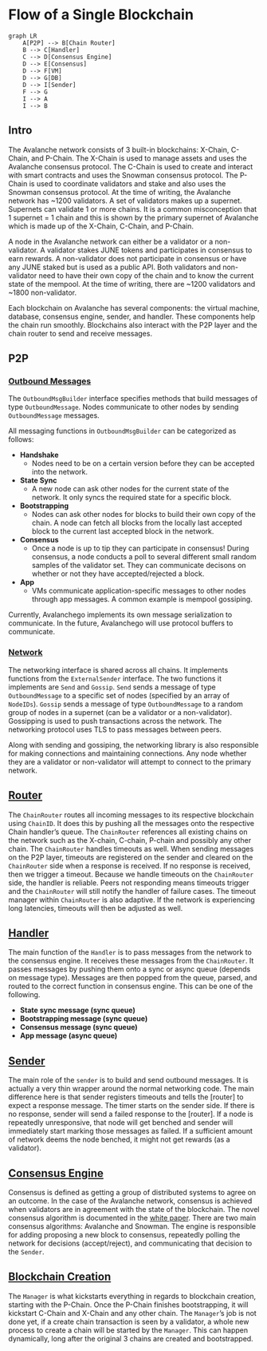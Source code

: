 # Flow of a Single Blockchain

```mermaid
graph LR
    A[P2P] --> B[Chain Router]
    B --> C[Handler]
    C --> D[Consensus Engine]
    D --> E[Consensus]
    D --> F[VM]
    D --> G[DB]
    D --> I[Sender]
    F --> G
    I --> A
    I --> B 
```

## Intro

The Avalanche network consists of 3 built-in blockchains: X-Chain, C-Chain, and P-Chain. The X-Chain is used to manage assets and uses the Avalanche consensus protocol. The C-Chain is used to create and interact with smart contracts and uses the Snowman consensus protocol. The P-Chain is used to coordinate validators and stake and also uses the Snowman consensus protocol. At the time of writing, the Avalanche network has ~1200 validators. A set of validators makes up a supernet. Supernets can validate 1 or more chains. It is a common misconception that 1 supernet = 1 chain and this is shown by the primary supernet of Avalanche which is made up of the X-Chain, C-Chain, and P-Chain.

A node in the Avalanche network can either be a validator or a non-validator. A validator stakes JUNE tokens and participates in consensus to earn rewards. A non-validator does not participate in consensus or have any JUNE staked but is used as a public API. Both validators and non-validator need to have their own copy of the chain and to know the current state of the mempool. At the time of writing, there are ~1200 validators and ~1800 non-validator.

Each blockchain on Avalanche has several components: the virtual machine, database, consensus engine, sender, and handler. These components help the chain run smoothly. Blockchains also interact with the P2P layer and the chain router to send and receive messages.

## P2P

### [Outbound Messages](https://github.com/ava-labs/avalanchego/blob/master/message/outbound_msg_builder.go)

The `OutboundMsgBuilder` interface specifies methods that build messages of type `OutboundMessage`. Nodes communicate to other nodes by sending `OutboundMessage` messages.

All messaging functions in `OutboundMsgBuilder` can be categorized as follows:

- **Handshake**
  - Nodes need to be on a certain version before they can be accepted into the network.
- **State Sync**
  - A new node can ask other nodes for the current state of the network. It only syncs the required state for a specific block.
- **Bootstrapping**
  - Nodes can ask other nodes for blocks to build their own copy of the chain. A node can fetch all blocks from the locally last accepted block to the current last accepted block in the network.
- **Consensus**
  - Once a node is up to tip they can participate in consensus! During consensus, a node conducts a poll to several different small random samples of the validator set. They can communicate decisons on whether or not they have accepted/rejected a block.
- **App**
  - VMs communicate application-specific messages to other nodes through app messages. A common example is mempool gossiping.

Currently, Avalanchego implements its own message serialization to communicate. In the future, Avalanchego will use protocol buffers to communicate.

### [Network](https://github.com/ava-labs/avalanchego/blob/master/network/network.go)

The networking interface is shared across all chains. It implements functions from the `ExternalSender` interface. The two functions it implements are `Send` and `Gossip`. `Send` sends a message of type `OutboundMessage` to a specific set of nodes (specified by an array of `NodeIDs`). `Gossip` sends a message of type `OutboundMessage` to a random group of nodes in a supernet (can be a validator or a non-validator). Gossipping is used to push transactions across the network. The networking protocol uses TLS to pass messages between peers.

Along with sending and gossiping, the networking library is also responsible for making connections and maintaining connections. Any node whether they are a validator or non-validator will attempt to connect to the primary network.

## [Router](https://github.com/ava-labs/avalanchego/blob/master/snow/networking/router/chain_router.go)

The `ChainRouter` routes all incoming messages to its respective blockchain using `ChainID`. It does this by pushing all the messages onto the respective Chain handler’s queue. The `ChainRouter` references all existing chains on the network such as the X-chain, C-chain, P-chain and possibly any other chain. The `ChainRouter` handles timeouts as well. When sending messages on the P2P layer, timeouts are registered on the sender and cleared on the `ChainRouter` side when a response is received. If no response is received, then we trigger a timeout. Because we handle timeouts on the `ChainRouter` side, the handler is reliable. Peers not responding means timeouts trigger and the `ChainRouter` will still notify the handler of failure cases. The timeout manager within `ChainRouter` is also adaptive. If the network is experiencing long latencies, timeouts will then be adjusted as well.

## [Handler](https://github.com/ava-labs/avalanchego/blob/master/snow/networking/handler/handler.go)

The main function of the `Handler` is to pass messages from the network to the consensus engine. It receives these messages from the `ChainRouter`. It passes messages by pushing them onto a sync or async queue (depends on message type). Messages are then popped from the queue, parsed, and routed to the correct function in consensus engine. This can be one of the following.

- **State sync message (sync queue)**
- **Bootstrapping message (sync queue)**
- **Consensus message (sync queue)**
- **App message (async queue)**

## [Sender](https://github.com/ava-labs/avalanchego/blob/master/snow/networking/sender/sender.go)

The main role of the `sender` is to build and send outbound messages. It is actually a very thin wrapper around the normal networking code. The main difference here is that sender registers timeouts and tells the [router] to expect a response message. The timer starts on the sender side. If there is no response, sender will send a failed response to the [router]. If a node is repeatedly unresponsive, that node will get benched and sender will immediately start marking those messages as failed. If a sufficient amount of network deems the node benched, it might not get rewards (as a validator).

## [Consensus Engine](https://github.com/ava-labs/avalanchego/blob/master/snow/consensus/snowman/consensus.go)

Consensus is defined as getting a group of distributed systems to agree on an outcome. In the case of the Avalanche network, consensus is achieved when validators are in agreement with the state of the blockchain. The novel consensus algorithm is documented in the [white paper](https://assets.website-files.com/5d80307810123f5ffbb34d6e/6009805681b416f34dcae012_Avalanche%20Consensus%20Whitepaper.pdf). There are two main consensus algorithms: Avalanche and Snowman. The engine is responsible for adding proposing a new block to consensus, repeatedly polling the network for decisions (accept/reject), and communicating that decision to the `Sender`.

## [Blockchain Creation](https://github.com/ava-labs/avalanchego/blob/master/chains/manager.go)

The `Manager` is what kickstarts everything in regards to blockchain creation, starting with the P-Chain. Once the P-Chain finishes bootstrapping, it will kickstart C-Chain and X-Chain and any other chain. The `Manager`’s job is not done yet, if a create chain transaction is seen by a validator, a whole new process to create a chain will be started by the `Manager`. This can happen dynamically, long after the original 3 chains are created and bootstrapped.
